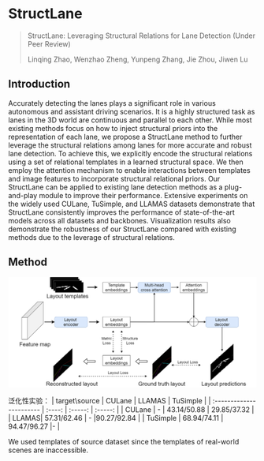 # StructLane
> StructLane: Leveraging Structural Relations for Lane Detection (Under Peer Review)
> 
> Linqing Zhao, Wenzhao Zheng, Yunpeng Zhang, Jie Zhou, Jiwen Lu

## Introduction
Accurately detecting the lanes plays a significant role in various autonomous and assistant driving scenarios. It is a highly structured task as lanes in the 3D world are continuous and parallel to each other. While most existing methods focus on how to inject structural priors into the representation of each lane, we propose a StructLane method to further leverage the structural relations among lanes for more accurate and robust lane detection. To achieve this, we explicitly encode the structural relations using a set of relational templates in a learned structural space. We then employ the attention mechanism to enable interactions between templates and image features to incorporate structural relational priors. Our StructLane can be applied to existing lane detection methods as a plug-and-play module to improve their performance. Extensive experiments on the widely used CULane, TuSimple, and LLAMAS datasets demonstrate that StructLane consistently improves the performance of state-of-the-art models across all datasets and backbones. Visualization results also demonstrate the robustness of our StructLane compared with existing methods due to the leverage of structural relations.

## Method
<p align='center'>
<img src="./assets/layout_framework.png" width="720px">
</p>


泛化性实验：
| target\source           | CULane   | LLAMAS    | TuSimple    |
| :----------------------- | :----: | :-----: | :-----: | 
| CULane | -  | 43.14/50.88   | 29.85/37.32 |
| LLAMAS| 57.31/62.46  | -  |90.27/92.84 |
| TuSimple | 68.94/74.11  | 94.47/96.27  |- |

We used templates of source dataset since the templates of real-world scenes are inaccessible.
